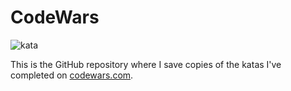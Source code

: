 # CodeWars

![kata](https://user-images.githubusercontent.com/50602816/74005651-529a1200-4958-11ea-8002-021345a5bdb2.png)

This is the GitHub repository where I save copies of the katas I've completed on
[codewars.com](https://www.codewars.com/).
